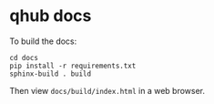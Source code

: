 # qhub docs

To build the docs:

```
cd docs
pip install -r requirements.txt
sphinx-build . build
```

Then view `docs/build/index.html` in a web browser.
